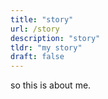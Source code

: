 ```yaml
---
title: "story"
url: /story
description: "story"
tldr: "my story"
draft: false
---
```


so this is about me.
